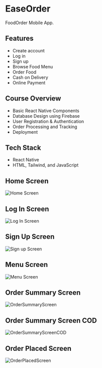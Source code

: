 # EaseOrder
FoodOrder Mobile App.

## Features
* Create account
* Log in
* Sign up
* Browse Food Menu
* Order Food
* Cash on Delivery
* Online Payment

## Course Overview
* Basic React Native Components
* Database Design using Firebase
* User Registration & Authentication
* Order Processing and Tracking
* Deployment

## Tech Stack
* React Native
* HTML, Tailwind, and JavaScript

## Home Screen
![Home Screen](assets/images/screenshot/Home.jpg)  

## Log In Screen
![Log In Screen](assets/images/screenshot/Login.jpg)

## Sign Up Screen
![Sign up Screen](assets/images/screenshot/Signup.jpg)

## Menu Screen
![Menu Screen](assets/images/screenshot/Menu.jpg)

## Order Summary Screen
![OrderSummaryScreen](assets/images/screenshot/Receipt2.jpg)

## Order Summary Screen COD
![OrderSummaryScreenCOD](assets/images/screenshot/ContactDetails.jpg)

## Order Placed Screen
![OrderPlacedScreen](assets/images/screenshot/OrderPlaced.jpg)

